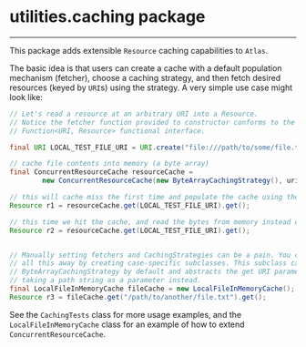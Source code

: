 # utilities.caching package

---

This package adds extensible `Resource` caching capabilities to `Atlas`.

The basic idea is that users can create a cache with a default population mechanism (fetcher), choose a caching strategy, and then fetch desired resources (keyed by `URI`s) using the strategy. A very simple use case might look like:

```java
// Let's read a resource at an arbitrary URI into a Resource.
// Notice the fetcher function provided to constructor conforms to the
// Function<URI, Resource> functional interface.

final URI LOCAL_TEST_FILE_URI = URI.create("file:///path/to/some/file.txt");

// cache file contents into memory (a byte array)
final ConcurrentResourceCache resourceCache = 
        new ConcurrentResourceCache(new ByteArrayCachingStrategy(), uri -> Optional.of(new File(uri.getPath())));

// this will cache miss the first time and populate the cache using the provided fetcher
Resource r1 = resourceCache.get(LOCAL_TEST_FILE_URI).get();

// this time we hit the cache, and read the bytes from memory instead of with the fetcher (from disk)
Resource r2 = resourceCache.get(LOCAL_TEST_FILE_URI).get();


// Manually setting fetchers and CachingStrategies can be a pain. You can abstract
// all this away by creating case-specific subclasses. This subclass cache uses
// ByteArrayCachingStrategy by default and abstracts the get URI parameter by just
// taking a path string as a parameter instead.
final LocalFileInMemoryCache fileCache = new LocalFileInMemoryCache();
Resource r3 = fileCache.get("/path/to/another/file.txt").get();
```
See the `CachingTests` class for more usage examples, and the `LocalFileInMemoryCache` class for an example of how to extend `ConcurrentResourceCache`.